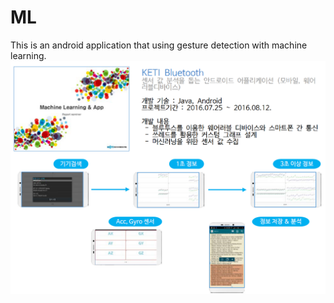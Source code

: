 # ML
This is an android application that using gesture detection with machine learning.
![Alt project screen shot](https://github.com/lwonho92/ML/blob/master/ML%20project.png)
